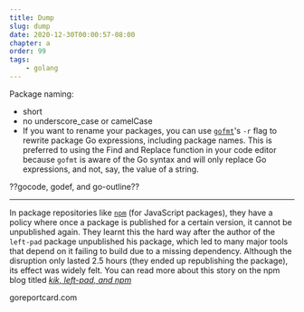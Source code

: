 ```yaml
---
title: Dump
slug: dump
date: 2020-12-30T00:00:57-08:00
chapter: a
order: 99
tags:
    - golang
---
```


Package naming:

- short
- no underscore_case or camelCase
- If you want to rename your packages, you can use [`gofmt`](https://golang.org/cmd/gofmt/)'s `-r` flag to rewrite package Go expressions, including package names. This is preferred to using the Find and Replace function in your code editor because `gofmt` is aware of the Go syntax and will only replace Go expressions, and not, say, the value of a string.

??gocode, godef, and go-outline??


---


In package repositories like [`npm`](https://www.npmjs.com/) (for JavaScript packages), they have a policy where once a package is published for a certain version, it cannot be unpublished again. They learnt this the hard way after the author of the `left-pad` package unpublished his package, which led to many major tools that depend on it failing to build due to a missing dependency. Although the disruption only lasted 2.5 hours (they ended up republishing the package), its effect was widely felt. You can read more about this story on the npm blog titled _[kik, left-pad, and npm](https://blog.npmjs.org/post/141577284765/kik-left-pad-and-npm)_


goreportcard.com
